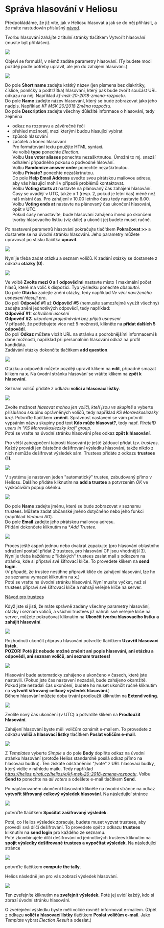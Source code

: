 # Správa hlasování v Heliosu

Předpokládáme, že již víte, jak v Heliosu hlasovat a jak se do něj přihlásit, a že máte nastudován příslušný [návod](helios.md). 

Tvorbu hlasování zahájíte z titulní stránky tlačítkem Vytvořit hlasování (musíte být přihlášen).

![](../../../assets/img/helios/h-p1.png)

Objeví se formulář, v němž zadáte parametry hlasování. (Ty budete moci později podle potřeby upravit, ale jen do zahájení hlasování.)

![](../../../assets/img/helios/h-p2.png)

Do pole **Short name** zadejte krátký název (jen písmena bez diakritiky, číslice, pomlčky a podtržítka) hlasování, který pak bude zvořit součást URL odkazu na něj. Například *kf-msk-20-2018-zmena-rozpoctu*.    
Do pole **Name** zadejte název hlasování, který se bude zobrazovat jako jeho nadpis. Například *KF MSK 20/2018 Změna rozpočtu*.    
Do pole **Description** zadejte všechny důležité informace o hlasování, tedy zejména 
* odkaz na rozpravu a závěrečné řeči
* přehled možností, mezi kterými budou hlasující vybírat
* způsob hlasování
* začátek a konec hlasování   
Pro formátování textu použijte HTML syntaxi.   
Ve volbě **type** ponechte *Election*.   
Volbu **Use voter aliases** ponechte nezaškrtnutou. Úmožní to mj. snazší odhalení případného pokusu o podvodné hlsování.   
Volbu **Randomize answer order** ponechte nezaškrtnutou.    
Volbu **Private?** ponechte nezaškrtnutou.   
Do pole **Help Email Address** uveďte svou pirátskou mailovou adresu, aby vás hlasující mohli v případě problémů kontaktovat.   
Volbu **Voting starts at** nastavte na plánovaný čas zahájení hlasování. Časy se uvádějí v UTC, takže o 1 (resp. 2, pokud je letní čas) méně než náš místní čas. Pro zahájení v 10.00 letního času tedy nastavte 8.00.   
Volbu **Voting ends at** nastavte na plánovaný čas ukončení hlasování, opět v UTC.   
Pokud časy nenastavíte, bude hlasování zahájeno ihned po skončení tvorby hlasovacího lístku (viz dále) a ukončit jej budete muset ručně.

Po nastavení parametrů hlasování pokračujte tlačítkem **Pokračovat  >>** a dostanete se na úvodní stránku hlasování. Jeho parametry můžete upravovat po stisku tlačítka **upravit**.

![](../../../assets/img/helios/h-p3.png)

Nyní je třeba zadat otázku a seznam voličů. K zadání otázky se dostanete z odkazu **otázky (0)**.

![](../../../assets/img/helios/h-p4.png)

Ve volbě **Zvolte mezi 0 a 1 odpověďmi** nastavte místo *1* maximální počet hlasů, které má volič k dispozici. Typ výsledku ponechte *absolutní*.   
Do pole **Otázka** zadejte znění otázky, tedy například *Ve věci navrženého usnesení hlasuji pro*.   
Do polí **Odpověď #1** až **Odpověď #5** (nemusíte samozřejmě využít všechny) zadejte znění jednotlivých odpovědí, tedy například:   
**Odpověď #1:** *schválení usesení*   
**Odpověď #2:** *ukončení projednávání bez přijetí usnesení*   
V případě, že potřebujete více než 5 možností, klikněte na **přidat dalších 5 odpovědí**.   
Do polí **Odkaz** můžete vložit URL na stránku s podrobnějšími informacemi k dané možnosti, například při personálním hlasování odkaz na profil kandidáta.   
Zadávání otázky dokončíte tlačítkem **add question**.

![](../../../assets/img/helios/h-p5.png)

Otázku a odpovědi můžete později upravit klikem na **edit**, případně smazat klikem na **x**. Na úvodní stránku hlasování se vrátíte klikem na **zpět k hlasování**.

Seznam voličů přidáte z odkazu **voliči a hlasovací lístky**.

![](../../../assets/img/helios/h-p6.png)

Zvolte možnost *hlasovat mohou jen voliči, kteří jsou ve skupině* a vyberte příslušnou skupinu oprávněných voličů, tedy například *KS Moravskoslezsky kraj*. Potvrďte tlačítkem **změnit**. Správnost nastavení se vám potvrdí vypsáním názvu skupiny pod text **Kdo může hlasovat?**, tedy např. *PirateID users in "KS Moravskoslezsky kraj" group*.   
Poté se vraťte na úvodní stránku hlasování přes odkaz **zpět k hlasování**.

Pro větší zabezpečení tajnosti hlasování je ještě žádoucí přidat tzv. *trustees*. Každý provádí jen částečné dešifrování výsledku hlasování, takže nikdo z nich nemůže dešifrovat výsledek sám. Trustees přidáte z odkazu **trustees (1)**.

![](../../../assets/img/helios/h-p7.png)

V systému je nastaven jeden "automatický" trustee, zabudovaný přímo v Heliosu. Dalšího přidáte kliknutím na **add a trustee** a potvrzením *OK* ve vyskočivším popup okénku.

![](../../../assets/img/helios/h-p8.png)

Do pole **Name** zadejte jménu, které se bude zobrazovat  v seznamu trustees. Můžete zadat občanské jméno dotyčného nebo jeho funkci (například *Vedoucí AO*).   
Do pole **Email** zadejte jeho pirátskou mailovou adresu.   
Přidání dokončete kliknutím na **Add Trustee*.

![](../../../assets/img/helios/h-p9.png)

Proces ještě aspoň jednou nebo dvakrát zopakujte (pro hlasování oblastního sdružení postačí přidat 2 trustees, pro hlasování CF jsou vhodnější 3).   
Nyní je třeba každému z "lidských" trustees zaslat mail s odkazem na stránku, kde si připraví své šifrovací klíče. To provedete klikem na **send login**.   
(V případě, že trustee nestihne připravit klíče do zahájení hlasování, lze ho ze seznamu vymazat kliknutím na **x**.)   
Poté se vraťte na úvodní stránku hlasování. Nyní musíte vyčkat, než si trustees připraví své šifrovací klíče a nahrají veřejné klíče na server.

[Návod pro trustees](helios-trustees.md)

Když jste si jisti, že máte správně zadány všechny parametry hlasování, otázky i seznam voličů, a všichni trustees již nahráli své veřejné klíče na server, můžete pokračovat kliknutím na **Ukončit tvorbu hlasovacího lístku a zahájit hlasování**.

![](../../../assets/img/helios/h-p10.png)

Rozhodnutí ukončit přípravu hlasování potvrdíte tlačítkem **Uzavřít hlasovací lístek**.    
**POZOR! Poté již nebude možné změnit ani popis hlasování, ani otázku a odpovědi, ani seznam voličů, ani seznam trustees!** 

![](../../../assets/img/helios/h-p11.png)

Hlasování bude automaticky zahájeno a ukončeno v časech, které jste nastavili. (Pokud jste čas nastavení nezadali, bude zahájeno okamžitě. Pokud jste nezadali čas ukončení, budete ho muset ukončit ručně kliknutím na **vytvořit šifrovaný celkový výsledek hlasování**.)   
Během hlasování můžete dobu trvání prodloužít kliknutím na **Extend voting**.

![](../../../assets/img/helios/h-p12.png)

Zvolíte nový čas ukončení (v UTC) a potvrdíte klikem na **Prodloužit hlasování**.

Zahájení hlasování byste měli voličům oznámit e-mailem. To provedete z odkazu **voliči a hlasovací lístky** tlačítkem **Poslat voličům e-mail**. 

![](../../../assets/img/helios/h-p13.png)

Z *Templates* vyberte *Simple* a do pole **Body** doplňte odkaz na úvodní stránku hlasování (protože Helios standardně posílá odkaz přímo na hlasovací budku). Ten získáte odstraněním "/vote" z URL hlasovací budky, který vidíte v náhledu mailu. Tedy například *https://helios.pirati.cz/helios/e/kf-msk-20-2018-zmena-rozpoctu*. Volbu **Send to** ponechte na *all voters* a odešlete e-mail tlačítkem **Send**.

Po naplánovaném ukončení hlasování klikněte na úvodní stránce na odkaz **vytvořit šifrovaný celkový výsledek hlasování**. Na následující stránce   

![](../../../assets/img/helios/h-p14.png)

potvrďte tlačítkem **Spočítat zašifrovaný výsledek**.

Poté, co Helios výsledek zpracuje, budete muset vyzvat trustees, aby provedli svá dílčí dešifrování. To provedete opět z odkazu **trustees** kliknutím na **send login** pro každého ze seznamu.   
Poté zkombinujete dílčí dešifrování od jednotlivých trustees kliknutím na **spojit výsledky dešifrované trustees a vypočítat výsledek**. Na následující stránce

![](../../../assets/img/helios/h-p15.png)

potvrďte tlačítkem **compute the tally**.

Helios následně jen pro vás zobrazí výsledek hlasování. 

![](../../../assets/img/helios/h-p16.png)

Ten zveřejníte kliknutím na **zveřejnit výsledek**. Poté jej uvidí každý, kdo si zbrazí úvodní stránku hlasování.

O zveřejnění výsledku byste měli voliče rovněž informovat e-mailem. (Opět z odkazu **voliči a hlasovací lístky** tlačítkem **Poslat voličům e-mail**. Jako *Template* vybrat *Election Result* a odeslat.)
